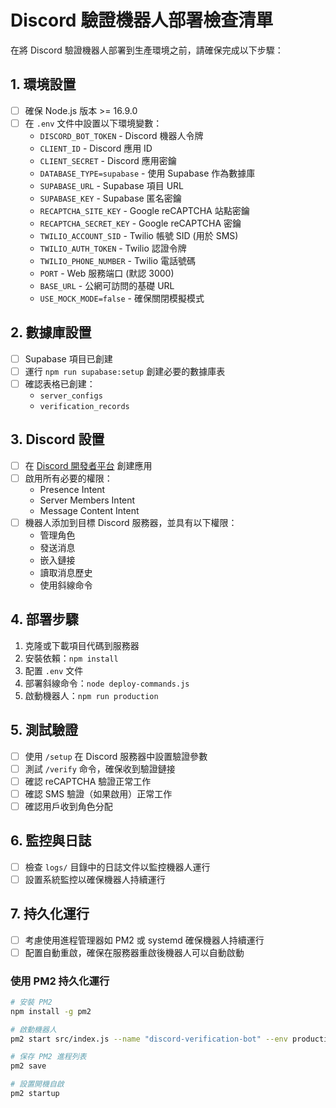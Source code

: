 # Discord 驗證機器人部署檢查清單

在將 Discord 驗證機器人部署到生產環境之前，請確保完成以下步驟：

## 1. 環境設置

- [ ] 確保 Node.js 版本 >= 16.9.0
- [ ] 在 `.env` 文件中設置以下環境變數：
  - `DISCORD_BOT_TOKEN` - Discord 機器人令牌
  - `CLIENT_ID` - Discord 應用 ID
  - `CLIENT_SECRET` - Discord 應用密鑰
  - `DATABASE_TYPE=supabase` - 使用 Supabase 作為數據庫
  - `SUPABASE_URL` - Supabase 項目 URL
  - `SUPABASE_KEY` - Supabase 匿名密鑰
  - `RECAPTCHA_SITE_KEY` - Google reCAPTCHA 站點密鑰
  - `RECAPTCHA_SECRET_KEY` - Google reCAPTCHA 密鑰
  - `TWILIO_ACCOUNT_SID` - Twilio 帳號 SID (用於 SMS)
  - `TWILIO_AUTH_TOKEN` - Twilio 認證令牌
  - `TWILIO_PHONE_NUMBER` - Twilio 電話號碼
  - `PORT` - Web 服務端口 (默認 3000)
  - `BASE_URL` - 公網可訪問的基礎 URL
  - `USE_MOCK_MODE=false` - 確保關閉模擬模式

## 2. 數據庫設置

- [ ] Supabase 項目已創建
- [ ] 運行 `npm run supabase:setup` 創建必要的數據庫表
- [ ] 確認表格已創建：
  - `server_configs`
  - `verification_records`

## 3. Discord 設置

- [ ] 在 [Discord 開發者平台](https://discord.com/developers/applications) 創建應用
- [ ] 啟用所有必要的權限：
  - Presence Intent
  - Server Members Intent
  - Message Content Intent
- [ ] 機器人添加到目標 Discord 服務器，並具有以下權限：
  - 管理角色
  - 發送消息
  - 嵌入鏈接
  - 讀取消息歷史
  - 使用斜線命令

## 4. 部署步驟

1. 克隆或下載項目代碼到服務器
2. 安裝依賴：`npm install`
3. 配置 `.env` 文件
4. 部署斜線命令：`node deploy-commands.js`
5. 啟動機器人：`npm run production`

## 5. 測試驗證

- [ ] 使用 `/setup` 在 Discord 服務器中設置驗證參數
- [ ] 測試 `/verify` 命令，確保收到驗證鏈接
- [ ] 確認 reCAPTCHA 驗證正常工作
- [ ] 確認 SMS 驗證（如果啟用）正常工作
- [ ] 確認用戶收到角色分配

## 6. 監控與日誌

- [ ] 檢查 `logs/` 目錄中的日誌文件以監控機器人運行
- [ ] 設置系統監控以確保機器人持續運行

## 7. 持久化運行

- [ ] 考慮使用進程管理器如 PM2 或 systemd 確保機器人持續運行
- [ ] 配置自動重啟，確保在服務器重啟後機器人可以自動啟動

### 使用 PM2 持久化運行

```bash
# 安裝 PM2
npm install -g pm2

# 啟動機器人
pm2 start src/index.js --name "discord-verification-bot" --env production

# 保存 PM2 進程列表
pm2 save

# 設置開機自啟
pm2 startup
```